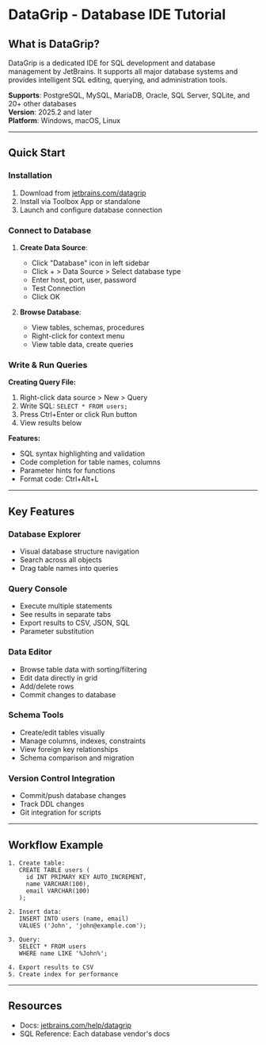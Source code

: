 # DataGrip - Database IDE Tutorial

## What is DataGrip?

DataGrip is a dedicated IDE for SQL development and database management by JetBrains. It supports all major database systems and provides intelligent SQL editing, querying, and administration tools.

**Supports**: PostgreSQL, MySQL, MariaDB, Oracle, SQL Server, SQLite, and 20+ other databases  
**Version**: 2025.2 and later  
**Platform**: Windows, macOS, Linux

---

## Quick Start

### Installation

1. Download from [jetbrains.com/datagrip](https://www.jetbrains.com/datagrip/)
2. Install via Toolbox App or standalone
3. Launch and configure database connection

### Connect to Database

1. **Create Data Source**:
   - Click "Database" icon in left sidebar
   - Click + > Data Source > Select database type
   - Enter host, port, user, password
   - Test Connection
   - Click OK

2. **Browse Database**:
   - View tables, schemas, procedures
   - Right-click for context menu
   - View table data, create queries

### Write & Run Queries

**Creating Query File:**

1. Right-click data source > New > Query
2. Write SQL: `SELECT * FROM users;`
3. Press Ctrl+Enter or click Run button
4. View results below

**Features:**

- SQL syntax highlighting and validation
- Code completion for table names, columns
- Parameter hints for functions
- Format code: Ctrl+Alt+L

---

## Key Features

### Database Explorer

- Visual database structure navigation
- Search across all objects
- Drag table names into queries

### Query Console

- Execute multiple statements
- See results in separate tabs
- Export results to CSV, JSON, SQL
- Parameter substitution

### Data Editor

- Browse table data with sorting/filtering
- Edit data directly in grid
- Add/delete rows
- Commit changes to database

### Schema Tools

- Create/edit tables visually
- Manage columns, indexes, constraints
- View foreign key relationships
- Schema comparison and migration

### Version Control Integration

- Commit/push database changes
- Track DDL changes
- Git integration for scripts

---

## Workflow Example

```
1. Create table:
   CREATE TABLE users (
     id INT PRIMARY KEY AUTO_INCREMENT,
     name VARCHAR(100),
     email VARCHAR(100)
   );

2. Insert data:
   INSERT INTO users (name, email) 
   VALUES ('John', 'john@example.com');

3. Query:
   SELECT * FROM users 
   WHERE name LIKE '%John%';

4. Export results to CSV
5. Create index for performance
```

---

## Resources

- Docs: [jetbrains.com/help/datagrip](https://www.jetbrains.com/help/datagrip/)
- SQL Reference: Each database vendor's docs
